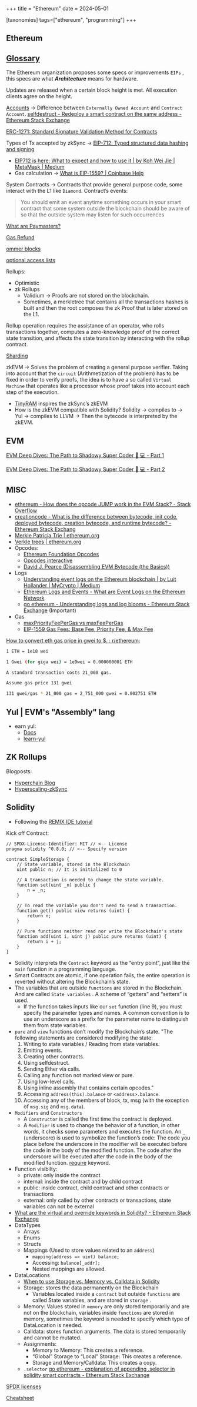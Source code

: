 +++
title = "Ethereum"
date = 2024-05-01

[taxonomies]
tags=["ethereum", "programming"]
+++

## Ethereum

## [Glossary](https://ethereum.org/en/glossary/)

The Ethereum organization proposes some specs or improvements `EIPs` , this specs are what **_Architecture_** means for hardware.

Updates are released when a certain block height is met. All execution clients agree on the height.

[Accounts](https://ethereum.org/en/developers/docs/accounts/) → Difference between `Externally Owned Account` and `Contract Account`.
[selfdestruct - Redeploy a smart contract on the same address - Ethereum Stack Exchange](https://ethereum.stackexchange.com/questions/142626/redeploy-a-smart-contract-on-the-same-address)

[ERC-1271: Standard Signature Validation Method for Contracts](https://eips.ethereum.org/EIPS/eip-1271)

Types of Tx accepted by zkSync → [EIP-712: Typed structured data hashing and signing](https://eips.ethereum.org/EIPS/eip-712)

- [EIP712 is here: What to expect and how to use it | by Koh Wei Jie | MetaMask | Medium](https://medium.com/metamask/eip712-is-coming-what-to-expect-and-how-to-use-it-bb92fd1a7a26)
- Gas calculation → [What is EIP-1559? | Coinbase Help](https://help.coinbase.com/en/coinbase/getting-started/crypto-education/eip-1559)

System Contracts → Contracts that provide general purpose code, some interact with the L1 like `Diamond`.
Contract’s events:

> You should emit an event anytime something occurs in your smart contract that some system outside the blockchain should be aware of so that the outside system may listen for such occurrences

[What are Paymasters?](https://www.stackup.sh/blog/what-are-paymasters)

[Gas Refund](https://eips.ethereum.org/EIPS/eip-3529)

[ommer blocks](https://ethereum.org/en/glossary/#ommer)

[optional access lists](https://eips.ethereum.org/EIPS/eip-2930)

Rollups:

- Optimistic
- zk Rollups
  - Validium → Proofs are not stored on the blockchain.
  - Sometimes, a merkletree that contains all the transactions hashes is built and then the root composes the zk Proof that is later stored on the L1.

Rollup operation requires the assistance of an operator, who rolls transactions together, computes a zero-knowledge proof of the correct state transition, and affects the state transition by interacting with the rollup contract.

[Sharding](https://ethereum.org/es/roadmap/danksharding/)

zkEVM → Solves the problem of creating a general purpose verifier. Taking into account that the `circuit` (Arithmetization of the problem) has to be fixed in order to verify proofs, the idea is to have a so called `Virtual Machine` that operates like a processor whose proof takes into account each step of the execution.

- [TinyRAM](https://www.scipr-lab.org/doc/TinyRAM-spec-2.000.pdf) inspires the zkSync’s zkEVM
- How is the zkEVM compatible with Solidity? Solidity → compiles to → Yul → compiles to LLVM → Then the bytecode is interpreted by the zkEVM.

## EVM

[EVM Deep Dives: The Path to Shadowy Super Coder 🥷 💻 - Part 1](https://noxx.substack.com/p/evm-deep-dives-the-path-to-shadowy)

[EVM Deep Dives: The Path to Shadowy Super Coder 🥷 💻 - Part 2](https://noxx.substack.com/p/evm-deep-dives-the-path-to-shadowy-d6b?s=r)

## MISC

- [ethereum - How does the opcode JUMP work in the EVM Stack? - Stack Overflow](https://stackoverflow.com/questions/44602539/how-does-the-opcode-jump-work-in-the-evm-stack)
- [creationcode - What is the difference between bytecode, init code, deployed bytecode, creation bytecode, and runtime bytecode? - Ethereum Stack Exchang](https://ethereum.stackexchange.com/questions/76334/what-is-the-difference-between-bytecode-init-code-deployed-bytecode-creation)
- [Merkle Patricia Trie | ethereum.org](https://ethereum.org/en/developers/docs/data-structures-and-encoding/patricia-merkle-trie)
- [Verkle trees | ethereum.org](https://ethereum.org/en/roadmap/verkle-trees)
- Opcodes:
  - [Ethereum Foundation Opcodes](https://ethereum.org/en/developers/docs/evm/opcodes/)
  - [Opcodes interactive](https://ethervm.io/)
  - [David J. Pearce (Disassembling EVM Bytecode (the Basics))](https://whileydave.com/2023/01/04/disassembling-evm-bytecode-the-basics/)
- Logs
  - [Understanding event logs on the Ethereum blockchain | by Luit Hollander | MyCrypto | Medium](https://medium.com/mycrypto/understanding-event-logs-on-the-ethereum-blockchain-f4ae7ba50378)
  - [Ethereum Logs and Events - What are Event Logs on the Ethereum Network](https://moralis.io/ethereum-logs-and-events-what-are-event-logs-on-the-ethereum-network/)
  - [go ethereum - Understanding logs and log blooms - Ethereum Stack Exchange](https://ethereum.stackexchange.com/questions/12553/understanding-logs-and-log-blooms) (Important)
- Gas
  - [maxPriorityFeePerGas vs maxFeePerGas](https://docs.alchemy.com/docs/maxpriorityfeepergas-vs-maxfeepergas)
  - [EIP-1559 Gas Fees: Base Fee, Priority Fee, & Max Fee](https://www.blocknative.com/blog/eip-1559-fees)

[How to convert eth gas price in gwei to $. : r/ethereum](https://www.reddit.com/r/ethereum/comments/pxze1i/how_to_convert_eth_gas_price_in_gwei_to/):

```sh
1 ETH = 1e18 wei

1 Gwei (for giga wei) = 1e9wei = 0.000000001 ETH

A standard transaction costs 21_000 gas.

Assume gas price 131 gwei

131 gwei/gas * 21_000 gas = 2_751_000 gwei = 0.002751 ETH
```

## Yul | EVM's "Assembly" lang

- earn yul:
  - [Docs](https://docs.soliditylang.org/en/latest/yul.html)
  - [learn-yul](https://github.com/andreitoma8/learn-yul)

## ZK Rollups

Blogposts:

- [Hyperchain Blog](https://blog.matter-labs.io/introduction-to-hyperchains-fdb33414ead7)
- [Hyperscaling-zkSync](https://docs.zksync.io/zk-stack/concepts/hyperchains-hyperscaling.html)

## Solidity

- Following the [REMIX IDE tutorial](https://remix.ethereum.org/)

Kick off Contract:

```solidity
// SPDX-License-Identifier: MIT // <-- License
pragma solidity ^0.8.0; // <-- Specify version

contract SimpleStorage {
    // State variable, stored in the Blockchain
    uint public n; // It is initialized to 0

    // A transaction is needed to change the state variable.
    function set(uint _n) public {
        n = _n;
    }

    // To read the variable you don't need to send a transaction.
    function get() public view returns (uint) {
        return n;
    }

    // Pure functions neither read nor write the Blockchain's state
    function add(uint i, uint j) public pure returns (uint) {
        return i + j;
    }
}
```

- Solidity interprets the `Contract` keyword as the “entry point”, just like the `main` function in a programming language.
- Smart Contracts are atomic, if one operation fails, the entire operation is reverted without altering the Blockchain’s state.
- The variables that are outside `functions` are stored in the Blockchain. And are called `State variables` . A scheme of “getters” and “setters” is used.
  - If the function takes inputs like our `set` function (line 9), you must specify the parameter types and names. A common convention is to use an underscore as a prefix for the parameter name to distinguish them from state variables.
- `pure` and `view` functions don’t modify the Blockchain’s state.
  "The following statements are considered modifying the state:
  1. Writing to state variables / Reading from state variables.
  2. Emitting events.
  3. Creating other contracts.
  4. Using selfdestruct.
  5. Sending Ether via calls.
  6. Calling any function not marked view or pure.
  7. Using low-level calls.
  8. Using inline assembly that contains certain opcodes."
  9. Accessing `address(this).balance` or `<address>.balance`.
  10. Accessing any of the members of block, tx, msg (with the exception of `msg.sig` and `msg.data`).
- `Modifiers` and `Constructors`
  - A `Constructor` is called the first time the contract is deployed.
  - A `Modifier` is used to change the behavior of a function, in other words, it checks some parameters and executes the function. An `_` (underscore) is used to symbolize the function’s code: The code you place before the underscore in the modifier will be executed before the code in the body of the modified function. The code after the underscore will be executed after the code in the body of the modified function. [require](https://docs.soliditylang.org/en/latest/control-structures.html#error-handling-assert-require-revert-and-exceptions) keyword.
- Function visibilty:
  - private: only inside the contract
  - internal: inside the contract and by child contract
  - public: inside contract, child contract and other contracts or transactions
  - external: only called by other contracts or transactions, state variables can not be external
- [What are the virtual and override keywords in Solidity? - Ethereum Stack Exchange](https://ethereum.stackexchange.com/questions/78572/what-are-the-virtual-and-override-keywords-in-solidity)
- DataTypes
  - Arrays
  - Enums
  - Structs
  - Mappings (Used to store values related to an `address`)
    - `mapping(address => uint) balance;`
    - Accessing: `balance[_addr];`
    - Nested mappings are allowed.
- DataLocations
  - [When to use Storage vs. Memory vs. Calldata in Solidity](https://docs.alchemy.com/docs/when-to-use-storage-vs-memory-vs-calldata-in-solidity)
  - Storage: stores the data permanently on the Blockchain
    - Variables located inside a `contract` but outside `functions` are called State variables, and are stored in `storage` .
  - Memory: Values stored in `memory` are only stored temporarily and are not on the blockchain, variables inside `functions` are stored in memory, sometimes the keyword is needed to specify which type of DataLocation is needed.
  - Calldata: stores function arguments. The data is stored temporarily and cannot be mutated.
  - Assignments:
    - Memory to Memory: This creates a reference.
    - “Global” Storage to “Local” Storage: This creates a reference.
    - Storage and Memory/Calldata: This creates a copy.
  - `.selector` [go ethereum - explanation of appending .selector in solidity smart contracts - Ethereum Stack Exchange](https://ethereum.stackexchange.com/questions/72687/explanation-of-appending-selector-in-solidity-smart-contracts)

[SPDX licenses](https://spdx.org/licenses/)

[Cheatsheet](https://docs.soliditylang.org/en/latest/cheatsheet.html#global-variables)
